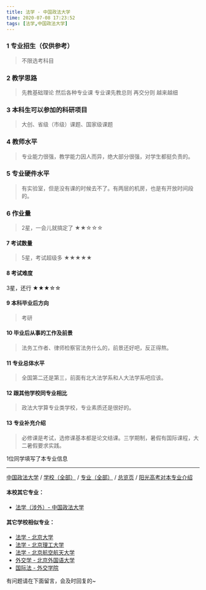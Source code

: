 ```yaml
---
title: 法学 - 中国政法大学
time: 2020-07-08 17:23:52
tags: [法学,中国政法大学]
---
```

### 1 专业招生（仅供参考）  
> 不限选考科目 


### 2 教学思路
> 先教基础理论 然后各种专业课 专业课先教总则 再交分则 越来越细


### 3 本科生可以参加的科研项目
>  大创、省级（市级）课题、国家级课题


### 4 教师水平
> 专业能力很强，教学能力因人而异，绝大部分很强，对学生都挺负责的。


### 5 专业硬件水平
> 有实验室，但是没有课的时候去不了。有两层的机房，也是有开放时间段的。


### 6 作业量
>2星，一会儿就搞定了
★★☆☆☆


#### 7 考试数量
>5星，考试超级多
★★★★★


#### 8 考试难度
> 
3星，还行
★★★☆☆


#### 9 本科毕业后方向
> 考研


#### 10 毕业后从事的工作及前景
> 法务工作者、律师检察官法务什么的，前景还好吧，反正得熬。


#### 11 专业总体水平
> 全国第二还是第三，前面有北大法学系和人大法学系吧应该。


#### 12 跟其他学校同专业相比
> 政法大学算专业类学校，专业素质还是很好的。


#### 13 专业补充介绍
> 必修课是考试，选修课基本都是论文结课。三学期制，暑假有国际课程，大二暑假要求实践。

1位同学填写了本专业信息
***
[中国政法大学](https://univgo.github.io/2020/07/08/中国政法大学) / [学校（全部）](https://univgo.github.io/2020/07/09/学校汇总页) / [专业（全部）](https://univgo.github.io/2020/07/09/专业汇总页) / [总览页](https://univgo.github.io/2020/07/09/总览) / [阳光高考对本专业介绍](http://gaokao.chsi.com.cn/sch/zyk/view.do?schId=73394671&specId=73381155
)
#### 本校其它专业：
- [法学（涉外）- 中国政法大学](https://univgo.github.io/2020/07/08/法学（涉外）%20-%20中国政法大学)

#### 其它学校相似专业：
- [法学 - 北京大学](https://univgo.github.io/2020/07/08/法学%20-%20北京大学)
- [法学 - 北京理工大学](https://univgo.github.io/2020/07/08/法学%20-%20北京理工大学)
- [法学 - 北京航空航天大学](https://univgo.github.io/2020/07/08/法学%20-%20北京航空航天大学)
- [外交学 - 北京外国语大学](https://univgo.github.io/2020/07/08/外交学%20-%20北京外国语大学)
- [国际法 - 外交学院](https://univgo.github.io/2020/07/08/国际法%20-%20外交学院)

有问题请在下面留言，会及时回复的~